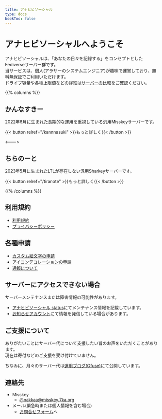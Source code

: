 ```yaml
---
title: アナヒビソーシャル
type: docs
bookToc: false
---
```


# アナヒビソーシャルへようこそ

アナヒビソーシャルは、「あなたの日々を記録する」をコンセプトとしたFediverseサーバー群です。  
当サービスは、個人(アラサーのシステムエンジニア)が趣味で運営しており、無料無保証でご利用いただけます。  
ドライブ容量や各種上限値などの詳細は[サーバーの比較](/server-list)をご確認ください。

{{% columns %}}

## かんなすきー

2022年6月に生まれた長期的な運用を重視している汎用Misskeyサーバーです。  

{{< button relref="/kannnasuki" >}}もっと詳しく{{< /button >}}

<--->

## ちらのーと

2023年5月に生まれたLTLが存在しない汎用Sharkeyサーバーです。  

{{< button relref="/tiranote" >}}もっと詳しく{{< /button >}}

{{% /columns %}}

## 利用規約

- [利用規約](/rule)
- [プライバシーポリシー](/privacy)

## 各種申請

- [カスタム絵文字の申請](/procedure/emoji)
- [アイコンデコレーションの申請](/procedure/icon-deco)
- [通報について](/procedure/report)

## サーバーにアクセスできない場合

サーバーメンテナンスまたは障害情報の可能性があります。  

- [アナヒビソーシャル status](https://status.7ka.org/)にてメンテナンス情報を記載しています。
- [お知らせアカウント](https://ml.7ka.org/@anahibi)にて情報を発信している場合があります。

## ご支援について

ありがたいことにサーバー代について支援したい旨のお声をいただくことがあります。  
現在は寄付などのご支援を受け付けていません。  

ちなみに、月々のサーバー代は[運用ブログ(Ofuse)](https://ofuse.me/anahibi)にて公開しています。  

## 連絡先

- Misskey
  - [@nakkaa@misskey.7ka.org](https://misskey.7ka.org/@nakkaa)
- メール(緊急時または個人情報を含む場合)
  - [お問合せフォーム](https://contact.7ka.org)へ
